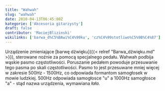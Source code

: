 ```yaml
---
title: "Wahwah"
slug: "wahwah"
date: 2010-04-13T06:45:08Z
kategorie: ['Akcesoria gitarzysty']
draft: false
contributor: 'MaciejBlizinski'
wikilinks: ['barwa_d%C5%BAwi%C4%99ku', 'cz%C4%99stotliwo%C5%9B%C4%87']
---
```

Urządzenie zmieniające [barwę dźwięku]({{< relref "Barwa_dźwięku.md" >}}),
sterowane nożnie za pomocą specjalnego pedału. Wahwah podbija wąskie
pasmo częstotliwości. Poruszanie pedałem powoduje przesuwanie tego pasma
po skali częstotliwości<!-- link nie odnosił się do niczego: 'Wahwah' (PosixPath('Wahwah.md')) links to 'częstotliwość' (PosixPath('/no/path/exists')) and that does not exist -->. Pasmo to jest
przesuwane mniej więcej w zakresie 500Hz - 1500Hz, co odpowiada
formantom samogłosek w mowie ludzkiej. 500Hz odpowiada samogłosce "u" a
1000Hz samogłosce "a" - stąd nazwa urządzenia, wymawiana *łała*.

